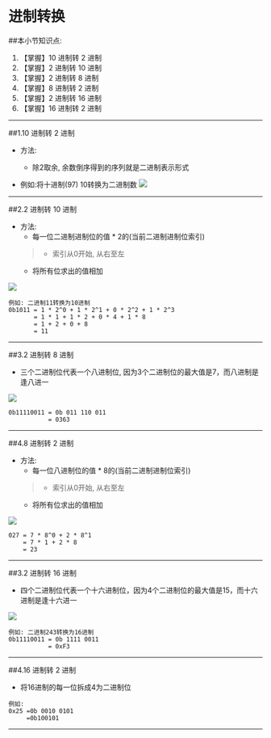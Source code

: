 # 进制转换
##本小节知识点:
1. 【掌握】10 进制转 2 进制
2. 【掌握】2 进制转 10 进制
3. 【掌握】2 进制转 8 进制
4. 【掌握】8 进制转 2 进制
5. 【掌握】2 进制转 16 进制
6. 【掌握】16 进制转 2 进制

---

##1.10 进制转 2 进制
- 方法:
    + 除2取余, 余数倒序得到的序列就是二进制表示形式

- 例如:将十进制(97) 10转换为二进制数
![](http://7xj0kx.com1.z0.glb.clouddn.com/1022.png)

---

##2.2 进制转 10 进制
- 方法:
    + 每一位二进制进制位的值 * 2的(当前二进制进制位索引)
    >+ 索引从0开始, 从右至左
    + 将所有位求出的值相加

![](http://7xj0kx.com1.z0.glb.clouddn.com/2210.png)

```
例如: 二进制11转换为10进制
0b1011 = 1 * 2^0 + 1 * 2^1 + 0 * 2^2 + 1 * 2^3
       = 1 * 1 + 1 * 2 + 0 * 4 + 1 * 8
       = 1 + 2 + 0 + 8
       = 11

```
---

##3.2 进制转 8 进制
- 三个二进制位代表一个八进制位, 因为3个二进制位的最大值是7，而八进制是逢八进一

![](http://7xj0kx.com1.z0.glb.clouddn.com/228.png)
```
0b11110011 = 0b 011 110 011
           = 0363

```
---

##4.8 进制转 2 进制
- 方法:
    + 每一位八进制位的值 * 8的(当前二进制进制位索引)
    >+ 索引从0开始, 从右至左
    + 将所有位求出的值相加

![](http://7xj0kx.com1.z0.glb.clouddn.com/822.png)
```
027 = 7 * 8^0 + 2 * 8^1
    = 7 * 1 + 2 * 8
    = 23

```
---

##3.2 进制转 16 进制
- 四个二进制位代表一个十六进制位，因为4个二进制位的最大值是15，而十六进制是逢十六进一

![](http://7xj0kx.com1.z0.glb.clouddn.com/2216.png)

```
例如: 二进制243转换为16进制
0b11110011 = 0b 1111 0011
           = 0xF3

```
---

##4.16 进制转 2 进制
- 将16进制的每一位拆成4为二进制位

```
例如:
0x25 =0b 0010 0101
     =0b100101

```
---
